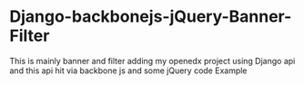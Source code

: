 # Django-backbonejs-jQuery-Banner-Filter

This is mainly banner and filter adding my openedx project using Django api and this api hit via backbone js and some jQuery code Example 
